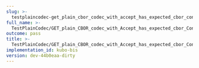 ```yaml
---
slug: >-
  testplaincodec-get_plain_cbor_codec_with_accept_has_expected_cbor_content-type_and_body_as-is
full_name: >-
  TestPlainCodec/GET_plain_CBOR_codec_with_Accept_has_expected_cbor_Content-Type_and_body_as-is
outcome: pass
title: >-
  TestPlainCodec/GET_plain_CBOR_codec_with_Accept_has_expected_cbor_Content-Type_and_body_as-is
implementation_id: kubo-bis
version: dev-44b0eaa-dirty
---
```



